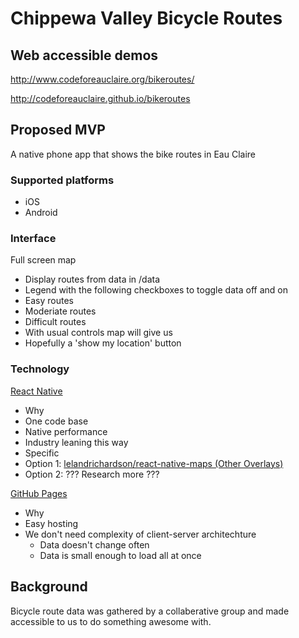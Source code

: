 # Chippewa Valley Bicycle Routes

## Web accessible demos

http://www.codeforeauclaire.org/bikeroutes/

http://codeforeauclaire.github.io/bikeroutes

## Proposed MVP

A native phone app that shows the bike routes in Eau Claire

### Supported platforms

* iOS
* Android

### Interface

Full screen map
* Display routes from data in /data
* Legend with the following checkboxes to toggle data off and on
 * Easy routes
 * Moderiate routes
 * Difficult routes
* With usual controls map will give us
 * Hopefully a 'show my location' button

### Technology

[React Native](https://facebook.github.io/react-native/)
 * Why
  * One code base
  * Native performance
  * Industry leaning this way
 * Specific
  * Option 1: [lelandrichardson/react-native-maps (Other Overlays)](https://github.com/lelandrichardson/react-native-maps)
  * Option 2: ??? Research more ???

[GitHub Pages](https://pages.github.com/)
 * Why
  * Easy hosting
  * We don't need complexity of client-server architechture
      * Data doesn't change often
      * Data is small enough to load all at once

## Background

Bicycle route data was gathered by a collaberative group and made accessible to us to do something awesome with.
